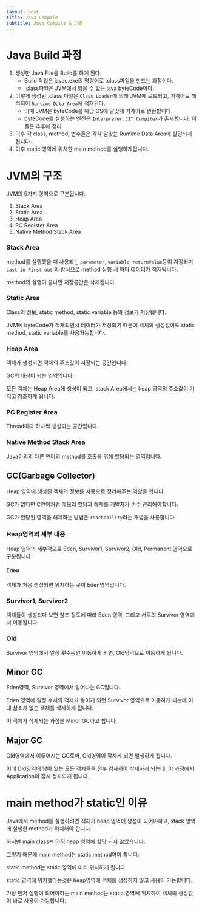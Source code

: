 ```yaml
---
layout: post
title: Java Compile
subtitle: Java Compile & JVM
---
```

# Java Build 과정
1. 생성한 Java File을 Build를 하게 된다.
    - Build 작업은 javac.exe의 명령어로 .class파일을 만드는 과정이다.
    - .class파일은 JVM에서 읽을 수 있는 java byteCode이다.
2. 이렇게 생성된 .class 파일은 `Class Loader`에 의해 JVM에 로드되고, 기계어로 해석되어 `Runtime Data Area`에 적재된다.
    - 이때 JVM은 byteCode를 해당 OS에 알맞게 기계어로 변환합니다.
    - byteCode를 실행하는 엔진은 `Interpreter`, `JIT Compiler`가 존재합니다. 이 둘은 추후에 정리
3. 이후 각 class, method, 변수들은 각각 알맞는 Runtime Data Area에 할당되게 됩니다.
4. 이후 static 영역에 위치한 main method를 실행하게됩니다.

# JVM의 구조
JVM의 5가지 영역으로 구분됩니다.
1. Stack Area
2. Static Area
3. Heap Area
4. PC Register Area
5. Native Method Stack Area

### Stack Area
method를 실행했을 때 사용되는 `parameter`, `variable`, `returnValue`등이 저장되며 `Last-in-First-out` 의 방식으로 method 실행 시 마다 데이터가 적재됩니다.

method의 실행이 끝나면 저장공간은 삭제됩니다.

### Static Area
Class의 정보, static method, static variable 등의 정보가 저장됩니다.

JVM에 byteCode가 적재되면서 데이터가 저장되기 때문에 객체의 생성없이도 static method, static variable를 사용가능합니다.

### Heap Area
객체가 생성되면 객체의 주소값이 저장되는 공간입니다.

GC의 대상이 되는 영역입니다.

모든 객체는 Heap Area에 생성이 되고, stack Area에서는 heap 영역의 주소값이 가지고 참조하게 됩니다.

### PC Register Area
Thread마다 하나씩 생성되는 공간입니다.

### Native Method Stack Area
Java이외의 다른 언어의 method를 호출을 위해 할당되는 영역입니다.

## GC(Garbage Collector)
Heap 영역에 생성된 객체의 정보를 자동으로 정리해주는 역할을 합니다.

GC가 없다면 C언어처럼 메모리 할당과 해제를 개발자가 손수 관리해야합니다.

GC가 할당된 영역을 해제하는 방법은 `reachability`라는 개념을 사용합니다.

### Heap영역의 세부 내용
Heap 영역의 세부적으로 Eden, Survivor1, Survivor2, Old, Permanent 영역으로 구분됩니다.

#### Eden
객체가 처음 생성되면 위치하는 곳이 Eden영역입니다.

### Survivor1, Survivor2
객체들이 생성되다 보면 참조 정도에 따라 Eden 영역, 그리고 서로의 Survivor 영역에서 이동됩니다.

### Old 
Survivor 영역에서 일정 횟수동안 이동하게 되면, Old영역으로 이동하게 됩니다.

## Minor GC
Eden영역, Survivor 영역에서 일어나는 GC입니다.

Eden 영역에 일정 수치의 객체가 쌓이게 되면 Survivor 영역으로 이동하게 되는데 이떄 참조가 없는 객체를 삭제하게 됩니다.

이 객체가 삭제되는 과정을 Minor GC라고 합니다.

## Major GC
Old영역에서 이루어지는 GC로써, Old영역이 꽉차게 되면 발생하게 됩니다.

이떄 Old영역에 남아 있는 모든 객체들을 전부 검사하여 삭제하게 되는데, 이 과정에서 Application이 잠시 정지되게 됩니다.

# main method가 static인 이유 
Java에서 method를 실행하려면 객체가 heap 영역에 생성이 되어야하고, stack 영역에 실행한 method가 위치해야 합니다.

하지만 main class는 아직 heap 영역에 할당 되지 않았습니다.

그렇기 때문에 main method는 static method여야 합니다.

static method는 static 영역에 미리 위치하게 됩니다.

static 영역에 위치했다는것은 heap영역에 객체를 생성하지 않고 사용이 가능합니다.

가장 먼저 실행이 되어야하는 main method는 static 영역에 위치하여 객체의 생성없이 바로 사용이 가능합니다. 

